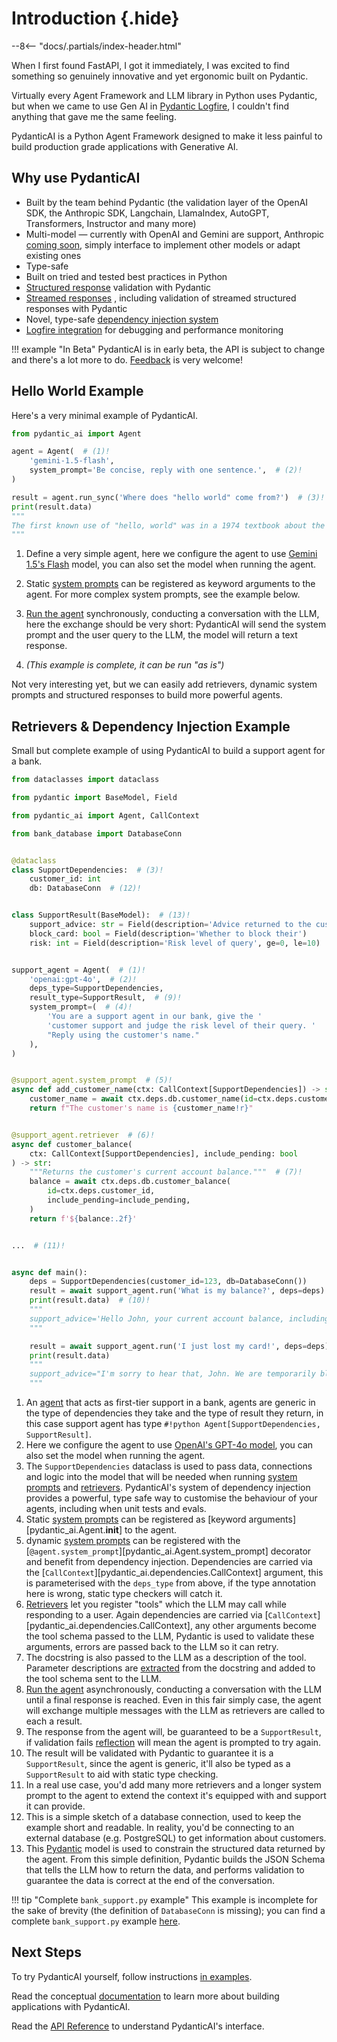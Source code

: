 # Introduction {.hide}

--8<-- "docs/.partials/index-header.html"

When I first found FastAPI, I got it immediately, I was excited to find something so genuinely innovative and yet ergonomic built on Pydantic.

Virtually every Agent Framework and LLM library in Python uses Pydantic, but when we came to use Gen AI in [Pydantic Logfire](https://pydantic.dev/logfire), I couldn't find anything that gave me the same feeling.

PydanticAI is a Python Agent Framework designed to make it less painful to build production grade applications with Generative AI.

## Why use PydanticAI

* Built by the team behind Pydantic (the validation layer of the OpenAI SDK, the Anthropic SDK, Langchain, LlamaIndex, AutoGPT, Transformers, Instructor and many more)
* Multi-model — currently with OpenAI and Gemini are support, Anthropic [coming soon](https://github.com/pydantic/pydantic-ai/issues/63), simply interface to implement other models or adapt existing ones
* Type-safe
* Built on tried and tested best practices in Python
* [Structured response](results.md#structured-result-validation) validation with Pydantic
* [Streamed responses](results.md#streamed-results) , including validation of streamed structured responses with Pydantic
* Novel, type-safe [dependency injection system](dependencies.md)
* [Logfire integration](logfire.md) for debugging and performance monitoring

!!! example "In Beta"
    PydanticAI is in early beta, the API is subject to change and there's a lot more to do.
    [Feedback](https://github.com/pydantic/pydantic-ai/issues) is very welcome!

## Hello World Example

Here's a very minimal example of PydanticAI.

```py title="hello_world.py"
from pydantic_ai import Agent

agent = Agent(  # (1)!
    'gemini-1.5-flash',
    system_prompt='Be concise, reply with one sentence.',  # (2)!
)

result = agent.run_sync('Where does "hello world" come from?')  # (3)!
print(result.data)
"""
The first known use of "hello, world" was in a 1974 textbook about the C programming language.
"""
```

1. Define a very simple agent, here we configure the agent to use [Gemini 1.5's Flash](api/models/gemini.md) model, you can also set the model when running the agent.
2. Static [system prompts](agents.md#system-prompts) can be registered as keyword arguments to the agent. For more complex system prompts, see the example below.
3. [Run the agent](agents.md#running-agents) synchronously, conducting a conversation with the LLM, here the exchange should be very short: PydanticAI will send the system prompt and the user query to the LLM, the model will return a text response.

4. _(This example is complete, it can be run "as is")_

Not very interesting yet, but we can easily add retrievers, dynamic system prompts and structured responses to build more powerful agents.

## Retrievers & Dependency Injection Example

Small but complete example of using PydanticAI to build a support agent for a bank.

```py title="bank_support.py"
from dataclasses import dataclass

from pydantic import BaseModel, Field

from pydantic_ai import Agent, CallContext

from bank_database import DatabaseConn


@dataclass
class SupportDependencies:  # (3)!
    customer_id: int
    db: DatabaseConn  # (12)!


class SupportResult(BaseModel):  # (13)!
    support_advice: str = Field(description='Advice returned to the customer')
    block_card: bool = Field(description='Whether to block their')
    risk: int = Field(description='Risk level of query', ge=0, le=10)


support_agent = Agent(  # (1)!
    'openai:gpt-4o',  # (2)!
    deps_type=SupportDependencies,
    result_type=SupportResult,  # (9)!
    system_prompt=(  # (4)!
        'You are a support agent in our bank, give the '
        'customer support and judge the risk level of their query. '
        "Reply using the customer's name."
    ),
)


@support_agent.system_prompt  # (5)!
async def add_customer_name(ctx: CallContext[SupportDependencies]) -> str:
    customer_name = await ctx.deps.db.customer_name(id=ctx.deps.customer_id)
    return f"The customer's name is {customer_name!r}"


@support_agent.retriever  # (6)!
async def customer_balance(
    ctx: CallContext[SupportDependencies], include_pending: bool
) -> str:
    """Returns the customer's current account balance."""  # (7)!
    balance = await ctx.deps.db.customer_balance(
        id=ctx.deps.customer_id,
        include_pending=include_pending,
    )
    return f'${balance:.2f}'


...  # (11)!


async def main():
    deps = SupportDependencies(customer_id=123, db=DatabaseConn())
    result = await support_agent.run('What is my balance?', deps=deps)  # (8)!
    print(result.data)  # (10)!
    """
    support_advice='Hello John, your current account balance, including pending transactions, is $123.45.' block_card=False risk=1
    """

    result = await support_agent.run('I just lost my card!', deps=deps)
    print(result.data)
    """
    support_advice="I'm sorry to hear that, John. We are temporarily blocking your card to prevent unauthorized transactions." block_card=True risk=8
    """
```

1. An [agent](agents.md) that acts as first-tier support in a bank, agents are generic in the type of dependencies they take and the type of result they return, in this case support agent has type `#!python Agent[SupportDependencies, SupportResult]`.
2. Here we configure the agent to use [OpenAI's GPT-4o model](api/models/openai.md), you can also set the model when running the agent.
3. The `SupportDependencies` dataclass is used to pass data, connections and logic into the model that will be needed when running [system prompts](agents.md#system-prompts) and [retrievers](agents.md#retrievers). PydanticAI's system of dependency injection provides a powerful, type safe way to customise the behaviour of your agents, including when unit tests and evals.
4. Static [system prompts](agents.md#system-prompts) can be registered as [keyword arguments][pydantic_ai.Agent.__init__] to the agent.
5. dynamic [system prompts](agents.md#system-prompts) can be registered with the [`@agent.system_prompt`][pydantic_ai.Agent.system_prompt] decorator and benefit from dependency injection. Dependencies are carried via the [`CallContext`][pydantic_ai.dependencies.CallContext] argument, this is parameterised with the `deps_type` from above, if the type annotation here is wrong, static type checkers will catch it.
6. [Retrievers](agents.md#retrievers) let you register "tools" which the LLM may call while responding to a user. Again dependencies are carried via [`CallContext`][pydantic_ai.dependencies.CallContext], any other arguments become the tool schema passed to the LLM, Pydantic is used to validate these arguments, errors are passed back to the LLM so it can retry.
7. The docstring is also passed to the LLM as a description of the tool. Parameter descriptions are [extracted](agents.md#retrievers-tools-and-schema) from the docstring and added to the tool schema sent to the LLM.
8. [Run the agent](agents.md#running-agents) asynchronously, conducting a conversation with the LLM until a final response is reached. Even in this fair simply case, the agent will exchange multiple messages with the LLM as retrievers are called to each a result.
9. The response from the agent will, be guaranteed to be a `SupportResult`, if validation fails [reflection](agents.md#reflection-and-self-correction) will mean the agent is prompted to try again.
10. The result will be validated with Pydantic to guarantee it is a `SupportResult`, since the agent is generic, it'll also be typed as a `SupportResult` to aid with static type checking.
11. In a real use case, you'd add many more retrievers and a longer system prompt to the agent to extend the context it's equipped with and support it can provide.
12. This is a simple sketch of a database connection, used to keep the example short and readable. In reality, you'd be connecting to an external database (e.g. PostgreSQL) to get information about customers.
13. This [Pydantic](https://docs.pydantic.dev) model is used to constrain the structured data returned by the agent. From this simple definition, Pydantic builds the JSON Schema that tells the LLM how to return the data, and performs validation to guarantee the data is correct at the end of the conversation.

!!! tip "Complete `bank_support.py` example"
    This example is incomplete for the sake of brevity (the definition of `DatabaseConn` is missing); you can find a complete `bank_support.py` example [here](examples/bank-support.md).

## Next Steps

To try PydanticAI yourself, follow instructions [in examples](examples/index.md).

Read the conceptual [documentation](agents.md) to learn more about building applications with PydanticAI.

Read the [API Reference](api/agent.md) to understand PydanticAI's interface.
